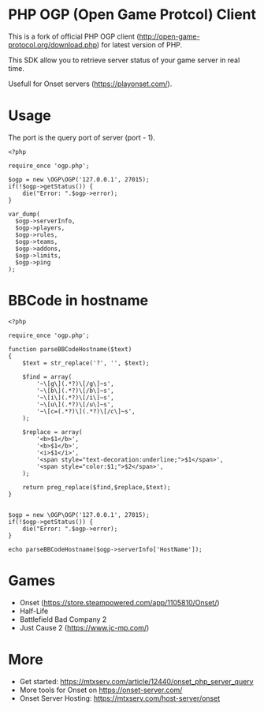 # PHP OGP (Open Game Protcol) Client

This is a fork of official PHP OGP client (http://open-game-protocol.org/download.php) for latest version of PHP.

This SDK allow you to retrieve server status of your game server in real time.

Usefull for Onset servers (https://playonset.com/).

# Usage

The port is the query port of server (port - 1).

```
<?php

require_once 'ogp.php';

$ogp = new \OGP\OGP('127.0.0.1', 27015);
if(!$ogp->getStatus()) {
    die("Error: ".$ogp->error);
}

var_dump(
  $ogp->serverInfo,
  $ogp->players,
  $ogp->rules,
  $ogp->teams,
  $ogp->addons,
  $ogp->limits,
  $ogp->ping
);
```

# BBCode in hostname

```
<?php

require_once 'ogp.php';

function parseBBCodeHostname($text)
{
    $text = str_replace('?', '', $text);

    $find = array(
        '~\[g\](.*?)\[/g\]~s',
        '~\[b\](.*?)\[/b\]~s',
        '~\[i\](.*?)\[/i\]~s',
        '~\[u\](.*?)\[/u\]~s',
        '~\[c=(.*?)\](.*?)\[/c\]~s',
    );
    
    $replace = array(
        '<b>$1</b>',
        '<b>$1</b>',
        '<i>$1</i>',
        '<span style="text-decoration:underline;">$1</span>',
        '<span style="color:$1;">$2</span>',
    );
    
    return preg_replace($find,$replace,$text);
}


$ogp = new \OGP\OGP('127.0.0.1', 27015);
if(!$ogp->getStatus()) {
    die("Error: ".$ogp->error);
}

echo parseBBCodeHostname($ogp->serverInfo['HostName']);
```
# Games

* Onset (https://store.steampowered.com/app/1105810/Onset/)
* Half-Life
* Battlefield Bad Company 2
* Just Cause 2 (https://www.jc-mp.com/)

# More

* Get started: https://mtxserv.com/article/12440/onset_php_server_query
* More tools for Onset on https://onset-server.com/
* Onset Server Hosting: https://mtxserv.com/host-server/onset

